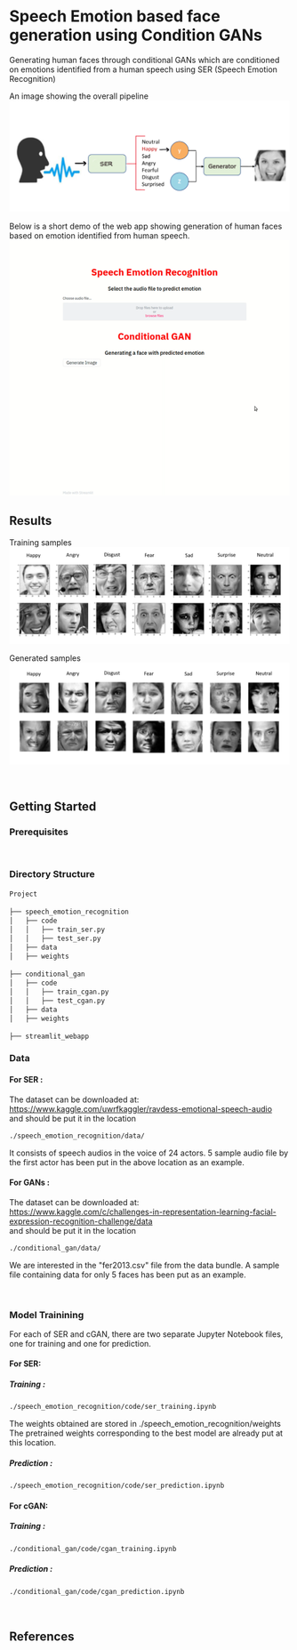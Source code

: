 # Speech Emotion based face generation using Condition GANs
Generating human faces through conditional GANs which are conditioned on emotions identified from a human speech using SER (Speech Emotion Recognition)

An image showing the overall pipeline
![alt text](images/pipeline.png 'ser')

Below is a short demo of the web app showing generation of human faces based on emotion identified from human speech.
![alt text](images/demo.gif)

## Results

Training samples
![alt text](images/sample_images.png)

Generated samples
![alt text](images/generated_images.png)
 
<br/>

## Getting Started

### Prerequisites

<br/>

### Directory Structure
> 

    Project
    
    ├── speech_emotion_recognition
    │   ├── code
    │   │   ├── train_ser.py
    │   │   ├── test_ser.py
    │   ├── data
    │   ├── weights
    
    ├── conditional_gan
    │   ├── code
    │   │   ├── train_cgan.py
    │   │   ├── test_cgan.py
    │   ├── data
    │   ├── weights
    
    ├── streamlit_webapp

### Data
#### For SER : 
The dataset can be downloaded at:<br/>
https://www.kaggle.com/uwrfkaggler/ravdess-emotional-speech-audio <br/>
and should be put it in the location<br/>
```bash
./speech_emotion_recognition/data/
```

It consists of speech audios in the voice of 24 actors. 5 sample audio file by the first actor has been put in the above location as an example. <br/>

#### For GANs : 
The dataset can be downloaded at:<br/>
https://www.kaggle.com/c/challenges-in-representation-learning-facial-expression-recognition-challenge/data <br/>
and should be put it in the location<br/>
```bash
./conditional_gan/data/
```
We are interested in the "fer2013.csv" file from the data bundle. A sample file containing data for only 5 faces has been put as an example.

<br/>

### Model Trainining 

For each of SER and cGAN, there are two separate Jupyter Notebook files, one for training and one for prediction. <br/>

#### For SER:

##### Training :</br>
```bash
./speech_emotion_recognition/code/ser_training.ipynb
```
The weights obtained are stored in ./speech_emotion_recognition/weights <br/>
The pretrained weights corresponding to the best model are already put at this location.

##### Prediction :<br/>
```bash
./speech_emotion_recognition/code/ser_prediction.ipynb
```

#### For cGAN:

##### Training :</br>
```bash
./conditional_gan/code/cgan_training.ipynb
```

##### Prediction :<br/>
```bash
./conditional_gan/code/cgan_prediction.ipynb
```
<br>

## References

<br/>

